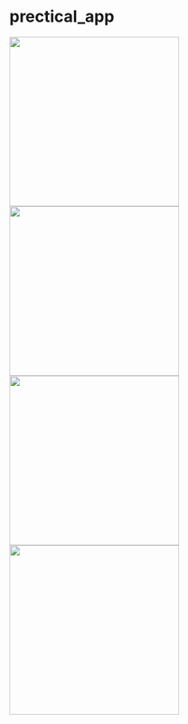 # prectical_app

<img src = "https://github.com/IamNikunjParmar/advanced_flutter/assets/121547318/5c5d8c9d-5cc7-4c4d-beda-28c7bd7a7211" width = "300">

<img src = "https://github.com/IamNikunjParmar/advanced_flutter/assets/121547318/59480e6f-ada2-4d11-9e5e-41a54ea61f6b" width = "300">

<img src = "https://github.com/IamNikunjParmar/advanced_flutter/assets/121547318/43200316-745b-4426-99a9-6d0def42d00b" width = "300">

<img src = "https://github.com/IamNikunjParmar/advanced_flutter/assets/121547318/55f602cd-8871-4ae7-94ed-fabb17d55e0b" width = "300">

